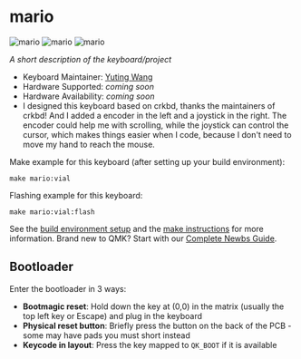 # mario

![mario](https://github.com/YkieWang/images/blob/main/DSC01937.JPG)
![mario](https://github.com/YkieWang/images/blob/main/DSC01938.JPG)
![mario](https://github.com/YkieWang/images/blob/main/DSC01940.JPG)

*A short description of the keyboard/project*

* Keyboard Maintainer: [Yuting Wang](https://github.com/YkieWang)
* Hardware Supported: *coming soon*
* Hardware Availability: *coming soon*
* I designed this keyboard based on crkbd, thanks the maintainers of crkbd! And I added a encoder in the left and a joystick in the right. The encoder could help me with scrolling, while the joystick can control the cursor, which makes things easier when I code, because I don't need to move my hand to reach the mouse.

Make example for this keyboard (after setting up your build environment):

    make mario:vial

Flashing example for this keyboard:

    make mario:vial:flash

See the [build environment setup](https://docs.qmk.fm/#/getting_started_build_tools) and the [make instructions](https://docs.qmk.fm/#/getting_started_make_guide) for more information. Brand new to QMK? Start with our [Complete Newbs Guide](https://docs.qmk.fm/#/newbs).

## Bootloader

Enter the bootloader in 3 ways:

* **Bootmagic reset**: Hold down the key at (0,0) in the matrix (usually the top left key or Escape) and plug in the keyboard
* **Physical reset button**: Briefly press the button on the back of the PCB - some may have pads you must short instead
* **Keycode in layout**: Press the key mapped to `QK_BOOT` if it is available
